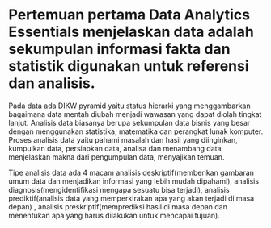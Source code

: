 # Pertemuan pertama Data Analytics Essentials menjelaskan data adalah sekumpulan informasi fakta dan statistik digunakan untuk referensi dan analisis. 
<p> Pada data ada DIKW pyramid yaitu status hierarki yang menggambarkan bagaimana data mentah diubah menjadi wawasan yang dapat diolah tingkat lanjut.
Analisis data biasanya berupa sekumpulan data bisnis yang besar dengan menggunakan statistika, matematika dan perangkat lunak komputer.
Proses analisis data yaitu pahami masalah dan hasil yang diinginkan, kumpulkan data, persiapkan data, analisa dan menambang data, menjelaskan makna dari
pengumpulan data, menyajikan temuan.</p> 

Tipe analisis data ada 4 macam analisis deskriptif(memberikan gambaran umum data dan menjadikan informasi yang lebih mudah dipahami), 
analisis diagnosis(mengidentifikasi mengapa sesuatu bisa terjadi), analisis prediktif(analisis data yang memperkirakan apa yang akan terjadi di masa depan)
, analisis preskriptif(memprediksi hasil di masa depan dan menentukan apa yang harus dilakukan untuk mencapai tujuan).
